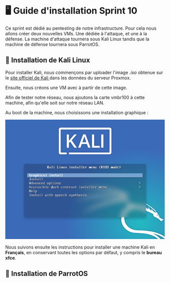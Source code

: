 # 🖥️ Guide d'installation Sprint 10

Ce sprint est dédié au pentesting de notre infrastructure. Pour cela nous allons créer deux nouvelles VMs. Une dédiée à l'attaque, et une à la défense. La machine d'attaque tournera sous Kali Linux tandis que la machine de défense tournera sous ParrotOS.

## 🐉 Installation de Kali Linux

Pour installer Kali, nous commençons par uploader l'image _.iso_ obtenue sur le [site officiel de Kali ](https://www.kali.org/get-kali/#kali-platforms) dans les données du serveur Proxmox.

Ensuite, nous créons une VM avec à partir de cette image.

Afin de tester notre réseau, nous ajoutons la carte vmbr100 à cette machine, afin qu'elle soit sur notre réseau LAN.

Au boot de la machine, nous choisissons une installation graphique :

![Installation graphique Kali](Ressources/installer_kali_graphique.png)

Nous suivons ensuite les instructions pour installer une machine Kali en **Français**, en conservant toutes les options par défaut, y compris le **bureau xfce**.

## 🦜 Installation de ParrotOS
